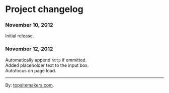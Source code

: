 # Project changelog

### November 10, 2012

Initial release.

### November 12, 2012

Automatically append `http` if ommitted.  
Added placeholder text to the input box.  
Autofocus on page load.

<hr>

By: [topsitemakers.com](http://www.topsitemakers.com).
